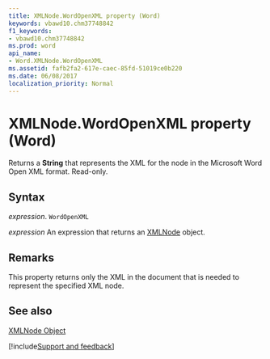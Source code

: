 ```yaml
---
title: XMLNode.WordOpenXML property (Word)
keywords: vbawd10.chm37748842
f1_keywords:
- vbawd10.chm37748842
ms.prod: word
api_name:
- Word.XMLNode.WordOpenXML
ms.assetid: fafb2fa2-617e-caec-85fd-51019ce0b220
ms.date: 06/08/2017
localization_priority: Normal
---
```



# XMLNode.WordOpenXML property (Word)

Returns a  **String** that represents the XML for the node in the Microsoft Word Open XML format. Read-only.


## Syntax

_expression_. `WordOpenXML`

 _expression_ An expression that returns an [XMLNode](./Word.XMLNode.md) object.


## Remarks

This property returns only the XML in the document that is needed to represent the specified XML node.


## See also


[XMLNode Object](Word.XMLNode.md)

[!include[Support and feedback](~/includes/feedback-boilerplate.md)]